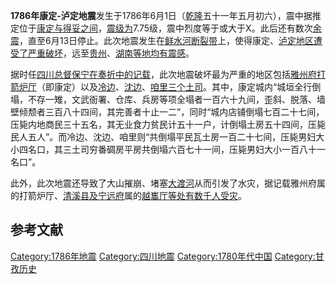 **1786年康定-泸定地震**发生于1786年6月1日（[乾隆](../Page/乾隆.md "wikilink")五十一年五月初六），震中据推定位于[康定与](../Page/康定市.md "wikilink")[得妥之间](https://zh.wikipedia.org/wiki/得妥乡 "wikilink")，[震级为](https://zh.wikipedia.org/wiki/震级 "wikilink")7.75级，震中烈度等于或大于X。此后还有数次[余震](https://zh.wikipedia.org/wiki/余震 "wikilink")，直至6月13日停止。此次地震发生在[鲜水河断裂带](../Page/鲜水河断裂带.md "wikilink")上，使得康定、[泸定地区遭受了严重破坏](https://zh.wikipedia.org/wiki/泸定 "wikilink")，远至[贵州](https://zh.wikipedia.org/wiki/贵州 "wikilink")、[湖南等地均有震感](https://zh.wikipedia.org/wiki/湖南 "wikilink")。

据时任[四川总督](https://zh.wikipedia.org/wiki/四川总督 "wikilink")[保宁在奏折中的记载](https://zh.wikipedia.org/wiki/保宁 "wikilink")，此次地震破坏最为严重的地区包括[雅州府](https://zh.wikipedia.org/wiki/雅州府 "wikilink")[打箭炉厅](../Page/康定市.md "wikilink")（即康定）以及[冷边](https://zh.wikipedia.org/wiki/冷边土司 "wikilink")、[沈边](https://zh.wikipedia.org/wiki/沈边土司 "wikilink")、[咱里三个土司](https://zh.wikipedia.org/wiki/咱里土司 "wikilink")。其中，康定城内“城垣全行倒塌，不存一雉，文武衙署、仓库、兵房等项全塌者一百六十九间，歪斜、脱落、墙壁倾颓者三百八十四间，其完善者十止一二”，同时“城内店铺倒塌七百二十七间，压毙内地商民三十五名，其无业食力贫民计五十一户，计倒塌土房五十四间，压毙民人五人”。而冷边、沈边、咱里则“共倒塌平民瓦土房一百二十七间，压毙男妇大小四名口，其三土司穷番碉房平房共倒塌六百七十一间，压毙男妇大小一百八十一名口”。

此外，此次地震还导致了大山摧崩、堵塞[大渡河](../Page/大渡河.md "wikilink")从而引发了水灾，据记载雅州府属的打箭炉厅、[清溪县及](https://zh.wikipedia.org/wiki/清溪县 "wikilink")[宁远府](../Page/宁远府.md "wikilink")属的[越巂厅等处有数千人受灾](https://zh.wikipedia.org/wiki/越巂厅 "wikilink")。

## 参考文献

[Category:1786年地震](https://zh.wikipedia.org/wiki/Category:1786年地震 "wikilink") [Category:四川地震](https://zh.wikipedia.org/wiki/Category:四川地震 "wikilink") [Category:1780年代中国](https://zh.wikipedia.org/wiki/Category:1780年代中国 "wikilink") [Category:甘孜历史](https://zh.wikipedia.org/wiki/Category:甘孜历史 "wikilink")